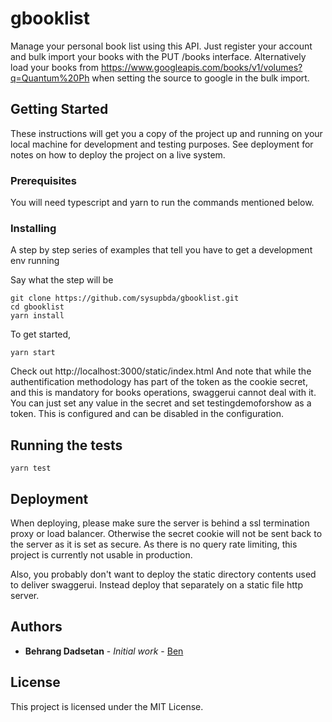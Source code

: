# gbooklist

Manage your personal book list using this API.
Just register your account and bulk import your books with the PUT /books interface.
Alternatively load your books from https://www.googleapis.com/books/v1/volumes?q=Quantum%20Ph when setting the source to google in the bulk import.

## Getting Started

These instructions will get you a copy of the project up and running on your local machine for development and testing purposes. See deployment for notes on how to deploy the project on a live system.

### Prerequisites

You will need typescript and yarn to run the commands mentioned below.

### Installing

A step by step series of examples that tell you have to get a development env running

Say what the step will be

```
git clone https://github.com/sysupbda/gbooklist.git
cd gbooklist
yarn install
```

To get started, 

```
yarn start
```

Check out http://localhost:3000/static/index.html
And note that while the authentification methodology has part of the token as the cookie secret, and this is mandatory for books operations, swaggerui cannot deal with it. You can just set any value in the secret and set testingdemoforshow as a token. This is configured and can be disabled in the configuration.

## Running the tests

```
yarn test
```

## Deployment

When deploying, please make sure the server is behind a ssl termination proxy or load balancer. Otherwise the secret cookie will not be sent back to the server as it is set as secure.
As there is no query rate limiting, this project is currently not usable in production.

Also, you probably don't want to deploy the static directory contents used to deliver swaggerui. Instead deploy that separately on a static file http server.

## Authors

* **Behrang Dadsetan** - *Initial work* - [Ben](https://github.com/sysupbda)

## License

This project is licensed under the MIT License.

